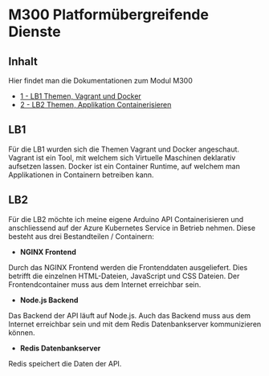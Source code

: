 # M300 Platformübergreifende Dienste

## Inhalt

Hier findet man die Dokumentationen zum Modul M300

* [1 - LB1 Themen, Vagrant und Docker]()
* [2 - LB2 Themen, Applikation Containerisieren]()

## LB1 

Für die LB1 wurden sich die Themen Vagrant und Docker angeschaut. Vagrant ist ein Tool, mit welchem sich Virtuelle Maschinen deklarativ aufsetzen lassen. Docker ist ein Container Runtime, auf welchem man Applikationen in Containern betreiben kann. 

## LB2 

Für die LB2 möchte ich meine eigene Arduino API Containerisieren und anschliessend auf der Azure Kubernetes Service in Betrieb nehmen. Diese besteht aus drei Bestandteilen / Containern:

- **NGINX Frontend** 

Durch das NGINX Frontend werden die Frontenddaten ausgeliefert. Dies betrifft die einzelnen HTML-Dateien, JavaScript und CSS Dateien. Der Frontendcontainer muss aus dem Internet erreichbar sein.

- **Node.js Backend**

Das Backend der API läuft auf Node.js. Auch das Backend muss aus dem Internet erreichbar sein und mit dem Redis Datenbankserver kommunizieren können.

- **Redis Datenbankserver**

Redis speichert die Daten der API. 